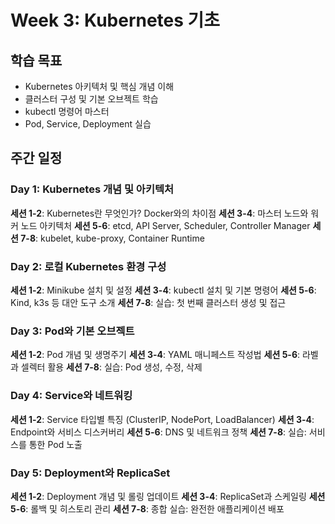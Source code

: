 # Week 3: Kubernetes 기초

## 학습 목표
- Kubernetes 아키텍처 및 핵심 개념 이해
- 클러스터 구성 및 기본 오브젝트 학습
- kubectl 명령어 마스터
- Pod, Service, Deployment 실습

## 주간 일정

### Day 1: Kubernetes 개념 및 아키텍처
**세션 1-2**: Kubernetes란 무엇인가? Docker와의 차이점
**세션 3-4**: 마스터 노드와 워커 노드 아키텍처
**세션 5-6**: etcd, API Server, Scheduler, Controller Manager
**세션 7-8**: kubelet, kube-proxy, Container Runtime

### Day 2: 로컬 Kubernetes 환경 구성
**세션 1-2**: Minikube 설치 및 설정
**세션 3-4**: kubectl 설치 및 기본 명령어
**세션 5-6**: Kind, k3s 등 대안 도구 소개
**세션 7-8**: 실습: 첫 번째 클러스터 생성 및 접근

### Day 3: Pod와 기본 오브젝트
**세션 1-2**: Pod 개념 및 생명주기
**세션 3-4**: YAML 매니페스트 작성법
**세션 5-6**: 라벨과 셀렉터 활용
**세션 7-8**: 실습: Pod 생성, 수정, 삭제

### Day 4: Service와 네트워킹
**세션 1-2**: Service 타입별 특징 (ClusterIP, NodePort, LoadBalancer)
**세션 3-4**: Endpoint와 서비스 디스커버리
**세션 5-6**: DNS 및 네트워크 정책
**세션 7-8**: 실습: 서비스를 통한 Pod 노출

### Day 5: Deployment와 ReplicaSet
**세션 1-2**: Deployment 개념 및 롤링 업데이트
**세션 3-4**: ReplicaSet과 스케일링
**세션 5-6**: 롤백 및 히스토리 관리
**세션 7-8**: 종합 실습: 완전한 애플리케이션 배포